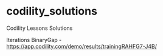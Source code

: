 # codility_solutions
Codility Lessons Solutions

Iterations
BinaryGap - https://app.codility.com/demo/results/trainingRAHFG7-J4B/
